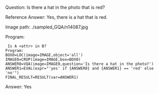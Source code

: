Question: Is there a hat in the photo that is red?

Reference Answer: Yes, there is a hat that is red.

Image path: ./sampled_GQA/n14087.jpg

Program:

```
 Is A <attr> in B?
Program:
BOX0=LOC(image=IMAGE,object='all')
IMAGE0=CROP(image=IMAGE,box=BOX0)
ANSWER0=VQA(image=IMAGE0,question='Is there a hat in the photo?')
ANSWER1=EVAL(expr="'yes' if {ANSWER0} and {ANSWER1} == 'red' else 'no'")
FINAL_RESULT=RESULT(var=ANSWER1)
```
Answer: Yes

